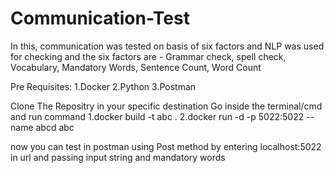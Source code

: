 # Communication-Test

In this, communication was tested on basis of six factors and NLP was used for checking and the six factors are - 
Grammar check, spell check, Vocabulary, Mandatory Words, Sentence Count, Word Count

Pre Requisites:
1.Docker
2.Python
3.Postman

Clone The Repositry in your specific destination
Go inside the terminal/cmd
and run command
1.docker build -t abc .
2.docker run -d -p 5022:5022 --name abcd abc

now you can test in postman using Post method by entering localhost:5022 in url and passing input string and mandatory words 


